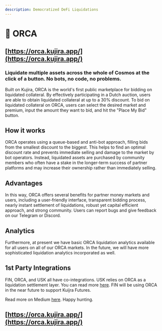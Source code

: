```yaml
---
description: Democratized DeFi Liquidations
---
```


# 🐬 ORCA

## [https://orca.kujira.app/](https://orca.kujira.app/)

### Liquidate multiple assets across the whole of Cosmos at the click of a button. No bots, no code, no problems.

Built on Kujira, ORCA is the world's first public marketplace for bidding on liquidated collateral. By effectively participating in a Dutch auction, users are able to obtain liquidated collateral at up to a 30% discount. To bid on liquidated collateral on ORCA, users can select the desired market and premium, input the amount they want to bid, and hit the "Place My Bid" button.

## How it works

ORCA operates using a queue-based and anti-bot approach, filling bids from the smallest discount to the biggest. This helps to find an optimal discount rate and prevents immediate selling and damage to the market by bot operators. Instead, liquidated assets are purchased by community members who often have a stake in the longer-term success of partner platforms and may increase their ownership rather than immediately selling.

## Advantages

In this way, ORCA offers several benefits for partner money markets and users, including a user-friendly interface, transparent bidding process, nearly instant settlement of liquidations, robust yet capital efficient approach, and strong community. Users can report bugs and give feedback on our Telegram or Discord.

## Analytics

Furthermore, at present we have basic ORCA liquidation analytics available for all users on all of our ORCA markets. In the future, we will have more sophisticated liquidation analytics incorporated as well.

## 1st Party Integrations

FIN, ORCA, and USK all have co-integrations. USK relies on ORCA as a liquidation settlement layer. You can read more [here](../usk-stablecoin.md). FIN will be using ORCA in the near future to support Kuijra Futures.

Read more on Medium [here](https://medium.com/team-kujira/testnet-usk-minting-orca-liquidation-bids-4f1215e9677b). Happy hunting.

## [https://orca.kujira.app/](https://orca.kujira.app/)
